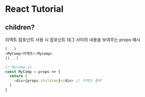 # React Tutorial

## children?
리액트 컴포넌트 사용 시 컴포넌트 태그 사이의 내용을 보여주는 props
예시  
``` js
(...)
<MyComp>리액트</Mycomp>
()...)
```
``` js 
// Mycomp.js
const MyComp = props => {
  return (
    <div>{props.children}</div> // 리액트 출력
  )
}
```
